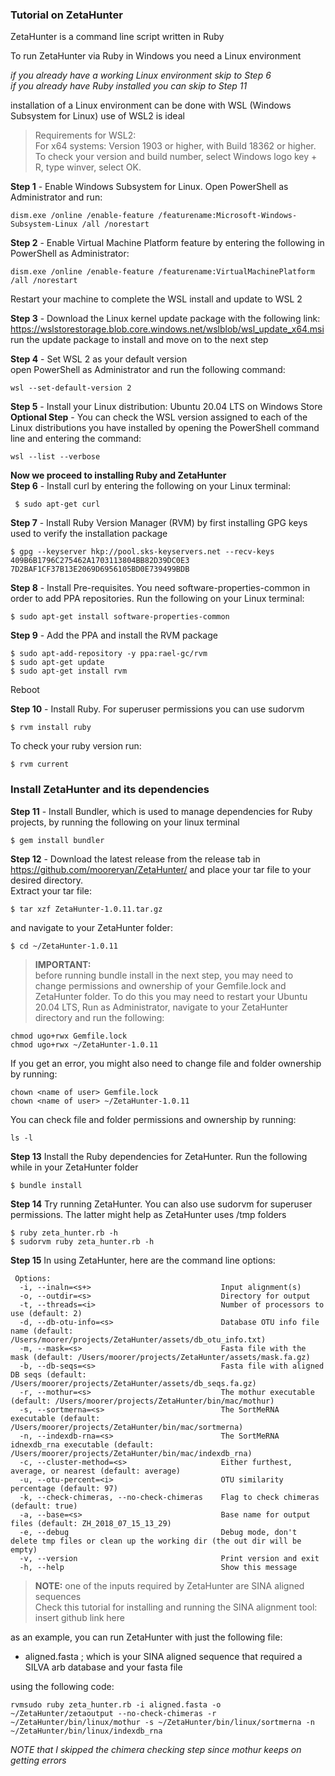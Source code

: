 ### Tutorial on ZetaHunter 

ZetaHunter is a command line script written in Ruby  

To run ZetaHunter via Ruby in Windows you need a Linux environment  

*if you already have a working Linux environment skip to Step 6*  
*if you already have Ruby installed you can skip to Step 11*

installation of a Linux environment can be done with WSL (Windows Subsystem for Linux) use of WSL2 is ideal

>Requirements for WSL2:  
>For x64 systems: Version 1903 or higher, with Build 18362 or higher.  
>To check your version and build number, select Windows logo key + R, type winver, select OK. 

**Step 1** - Enable Windows Subsystem for Linux. Open PowerShell as Administrator and run:
```
dism.exe /online /enable-feature /featurename:Microsoft-Windows-Subsystem-Linux /all /norestart
```

**Step 2** - Enable Virtual Machine Platform feature by entering the following in PowerShell as Administrator:
```
dism.exe /online /enable-feature /featurename:VirtualMachinePlatform /all /norestart
```
Restart your machine to complete the WSL install and update to WSL 2  

**Step 3** - Download the Linux kernel update package with the following link:
 https://wslstorestorage.blob.core.windows.net/wslblob/wsl_update_x64.msi  
run the update package to install and move on to the next step

**Step 4** - Set WSL 2 as your default version  
open PowerShell as Administrator and run the following command:
```
wsl --set-default-version 2
```
**Step 5** - Install your Linux distribution: Ubuntu 20.04 LTS on Windows Store  
**Optional Step** - You can check the WSL version assigned to each of the Linux distributions you have installed by opening the PowerShell command line and entering the command:
```
wsl --list --verbose
```
**Now we proceed to installing Ruby and ZetaHunter**  
**Step 6** - Install curl by entering the following on your Linux terminal: 
```
 $ sudo apt-get curl
```

**Step 7** - Install Ruby Version Manager (RVM) by first installing GPG keys used to verify the installation package
```
$ gpg --keyserver hkp://pool.sks-keyservers.net --recv-keys 409B6B1796C275462A1703113804BB82D39DC0E3 7D2BAF1CF37B13E2069D6956105BD0E739499BDB
```
**Step 8** - Install Pre-requisites. You need software-properties-common in order to add PPA repositories. Run the following on your Linux terminal:
```
$ sudo apt-get install software-properties-common
```
**Step 9** - Add the PPA and install the RVM package
```
$ sudo apt-add-repository -y ppa:rael-gc/rvm
$ sudo apt-get update
$ sudo apt-get install rvm
```
Reboot

**Step 10** - Install Ruby. For superuser permissions you can use sudorvm
```
$ rvm install ruby
```

To check your ruby version run:
```
$ rvm current
```

### Install ZetaHunter and its dependencies
**Step 11** - Install Bundler, which is used to manage dependencies for Ruby projects, by running the following on your linux terminal

```
$ gem install bundler
```
**Step 12** - Download the latest release from the release tab in https://github.com/mooreryan/ZetaHunter/ and place your tar file to your desired directory.  
Extract your tar file:
```
$ tar xzf ZetaHunter-1.0.11.tar.gz
```
and navigate to your ZetaHunter folder:
```
$ cd ~/ZetaHunter-1.0.11
```
>**IMPORTANT:**   
before running bundle install in the next step, you may need to change permissions and ownership of your Gemfile.lock and ZetaHunter folder. To do this you may need to restart your Ubuntu 20.04 LTS, Run as Administrator, navigate to your ZetaHunter directory and run the following:
```
chmod ugo+rwx Gemfile.lock
chmod ugo+rwx ~/ZetaHunter-1.0.11
```
If you get an error, you might also need to change file and folder ownership by running:
```
chown <name of user> Gemfile.lock
chown <name of user> ~/ZetaHunter-1.0.11
```
You can check file and folder permissions and ownership by running:
```
ls -l
```

**Step 13** Install the Ruby dependencies for ZetaHunter. Run the following while in your ZetaHunter folder
```
$ bundle install
```
**Step 14** Try running ZetaHunter. You can also use sudorvm for superuser permissions. The latter might help as ZetaHunter uses /tmp folders
```
$ ruby zeta_hunter.rb -h
$ sudorvm ruby zeta_hunter.rb -h
```
**Step 15** In  using ZetaHunter, here are the command line options:
```
 Options:
  -i, --inaln=<s+>                             Input alignment(s)
  -o, --outdir=<s>                             Directory for output
  -t, --threads=<i>                            Number of processors to use (default: 2)
  -d, --db-otu-info=<s>                        Database OTU info file name (default: /Users/moorer/projects/ZetaHunter/assets/db_otu_info.txt)
  -m, --mask=<s>                               Fasta file with the mask (default: /Users/moorer/projects/ZetaHunter/assets/mask.fa.gz)
  -b, --db-seqs=<s>                            Fasta file with aligned DB seqs (default: /Users/moorer/projects/ZetaHunter/assets/db_seqs.fa.gz)
  -r, --mothur=<s>                             The mothur executable (default: /Users/moorer/projects/ZetaHunter/bin/mac/mothur)
  -s, --sortmerna=<s>                          The SortMeRNA executable (default: /Users/moorer/projects/ZetaHunter/bin/mac/sortmerna)
  -n, --indexdb-rna=<s>                        The SortMeRNA idnexdb_rna executable (default: /Users/moorer/projects/ZetaHunter/bin/mac/indexdb_rna)
  -c, --cluster-method=<s>                     Either furthest, average, or nearest (default: average)
  -u, --otu-percent=<i>                        OTU similarity percentage (default: 97)
  -k, --check-chimeras, --no-check-chimeras    Flag to check chimeras (default: true)
  -a, --base=<s>                               Base name for output files (default: ZH_2018_07_15_13_29)
  -e, --debug                                  Debug mode, don't delete tmp files or clean up the working dir (the out dir will be empty)
  -v, --version                                Print version and exit
  -h, --help                                   Show this message
```
>**NOTE:** one of the inputs required by ZetaHunter are SINA aligned sequences  
>Check this tutorial for installing and running the SINA alignment tool:  
>insert github link here

as an example, you can run ZetaHunter with just the following file:

- aligned.fasta ; which is your SINA aligned sequence that required a SILVA arb database and your fasta file

using the following code:   

```
rvmsudo ruby zeta_hunter.rb -i aligned.fasta -o ~/ZetaHunter/zetaoutput --no-check-chimeras -r ~/ZetaHunter/bin/linux/mothur -s ~/ZetaHunter/bin/linux/sortmerna -n ~/ZetaHunter/bin/linux/indexdb_rna
```
*NOTE that I skipped the chimera checking step since mothur keeps on getting errors*

